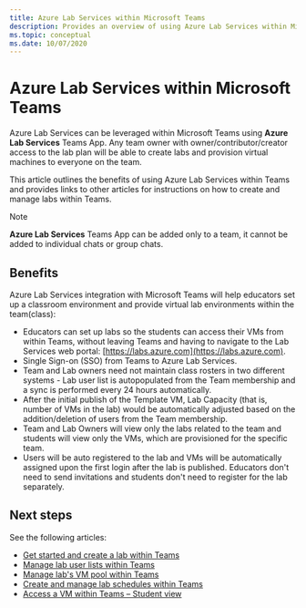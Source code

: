 ```yaml
---
title: Azure Lab Services within Microsoft Teams
description: Provides an overview of using Azure Lab Services within Microsoft Teams. 
ms.topic: conceptual
ms.date: 10/07/2020
---
```


# Azure Lab Services within Microsoft Teams

Azure Lab Services can be leveraged within Microsoft Teams using **Azure Lab Services** Teams App. Any team owner with owner/contributor/creator access to the lab plan will be able to create labs and provision virtual machines to everyone on the team.

This article outlines the benefits of using Azure Lab Services within Teams and provides links to other articles for instructions on how to create and manage labs within Teams.

> [!NOTE]
> **Azure Lab Services** Teams App can be added only to a team, it cannot be added to individual chats or group chats.

## Benefits

Azure Lab Services integration with Microsoft Teams will help educators set up a classroom environment and provide virtual lab environments within the team(class):

* Educators can set up labs so the students can access their VMs from within Teams, without leaving Teams and having to navigate to the Lab Services web portal: [https://labs.azure.com](https://labs.azure.com).
* Single Sign-on (SSO) from Teams to Azure Lab Services.
* Team and Lab owners need not maintain class rosters in two different systems - Lab user list is autopopulated from the Team membership and a sync is performed every 24 hours automatically.
* After the initial publish of the Template VM, Lab Capacity (that is, number of VMs in the lab) would be automatically adjusted based on the addition/deletion of users from the Team membership.
* Team and Lab Owners will view only the labs related to the team and students will view only the VMs, which are provisioned for the specific team.
* Users will be auto registered to the lab and VMs will be automatically assigned upon the first login after the lab is published. Educators don't need to send invitations and students don't need to register for the lab separately.  

## Next steps

See the following articles:

* [Get started and create a lab within Teams](how-to-get-started-create-lab-within-teams.md)
* [Manage lab user lists within Teams](how-to-manage-user-lists-within-teams.md)
* [Manage lab's VM pool within Teams](how-to-manage-vm-pool-within-teams.md)
* [Create and manage lab schedules within Teams](how-to-create-schedules-within-teams.md)
* [Access a VM within Teams – Student view](how-to-access-vm-for-students-within-teams.md)
